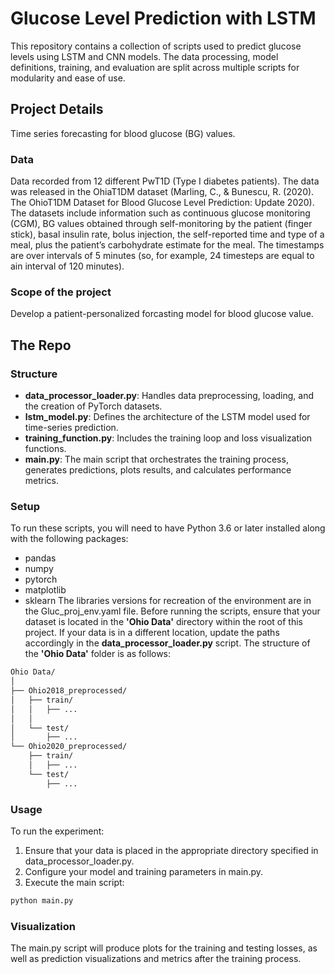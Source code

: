 # Glucose Level Prediction with LSTM
This repository contains a collection of scripts used to predict glucose levels using LSTM and CNN models. The data processing, model definitions, training, and evaluation are split across multiple scripts for modularity and ease of use.
## Project Details
Time series forecasting for blood glucose (BG) values.
### Data
Data recorded from 12 different PwT1D (Type I diabetes patients). 
The data was released in the OhiaT1DM dataset (Marling, C., & Bunescu, R. (2020). The OhioT1DM Dataset for Blood Glucose Level Prediction: Update 2020).
The datasets include information such as continuous glucose monitoring (CGM), BG values obtained through self-monitoring by the patient (finger stick), basal insulin rate, bolus injection, the self-reported time and type of a meal, plus the patient’s carbohydrate estimate for the meal. The timestamps are over intervals of 5 minutes (so, for example, 24 timesteps are equal to ain interval of 120 minutes).

### Scope of the project
Develop a patient-personalized forcasting model for blood glucose value.

## The Repo
### Structure
- **data_processor_loader.py**: Handles data preprocessing, loading, and the creation of PyTorch datasets.
- **lstm_model.py**: Defines the architecture of the LSTM model used for time-series prediction.
- **training_function.py**: Includes the training loop and loss visualization functions.
- **main.py**: The main script that orchestrates the training process, generates predictions, plots results, and calculates performance metrics.
### Setup
To run these scripts, you will need to have Python 3.6 or later installed along with the following packages:
- pandas
- numpy
- pytorch
- matplotlib
- sklearn
The libraries versions for recreation of the environment are in the Gluc_proj_env.yaml file.
Before running the scripts, ensure that your dataset is located in the **'Ohio Data'** directory within the root of this project. If your data is in a different location, update the paths accordingly in the **data_processor_loader.py** script. The structure of the **'Ohio Data'** folder is as follows: 
```bash
Ohio Data/
│
├── Ohio2018_preprocessed/
│   ├── train/
│   │   ├── ...
│   │
│   └── test/
│       ├── ...
└── Ohio2020_preprocessed/
    ├── train/
    │   ├── ...
    └── test/
        ├── ...
```
### Usage
To run the experiment:
1. Ensure that your data is placed in the appropriate directory specified in data_processor_loader.py.
2. Configure your model and training parameters in main.py.
3. Execute the main script:
```bash
python main.py
```
### Visualization
The main.py script will produce plots for the training and testing losses, as well as prediction visualizations and metrics after the training process.
